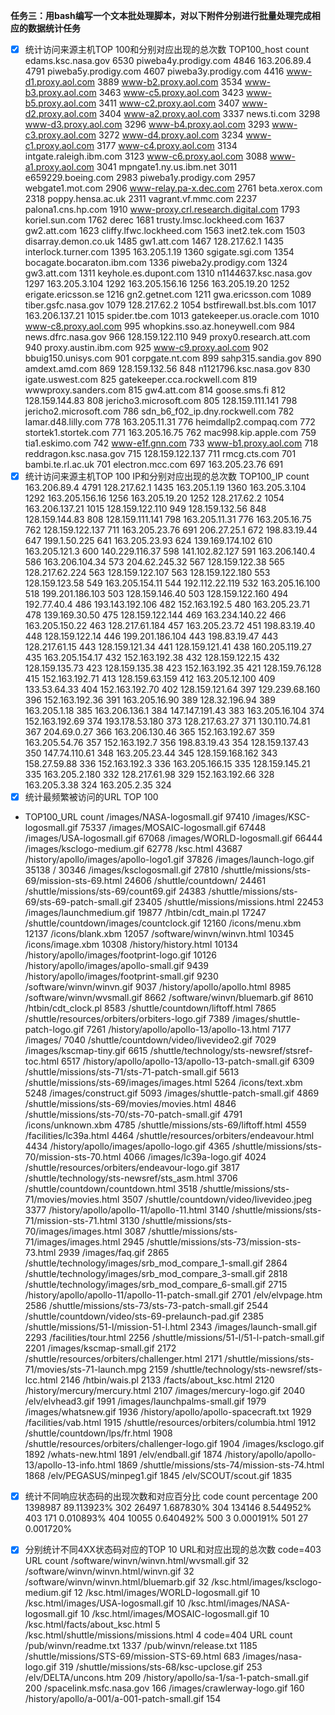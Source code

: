 **任务三：用bash编写一个文本批处理脚本，对以下附件分别进行批量处理完成相应的数据统计任务**
- [x] 统计访问来源主机TOP 100和分别对应出现的总次数
   TOP100_host        count
                      edams.ksc.nasa.gov        6530
                    piweba4y.prodigy.com        4846
                            163.206.89.4        4791
                    piweba5y.prodigy.com        4607
                    piweba3y.prodigy.com        4416
                    www-d1.proxy.aol.com        3889
                    www-b2.proxy.aol.com        3534
                    www-b3.proxy.aol.com        3463
                    www-c5.proxy.aol.com        3423
                    www-b5.proxy.aol.com        3411
                    www-c2.proxy.aol.com        3407
                    www-d2.proxy.aol.com        3404
                    www-a2.proxy.aol.com        3337
                             news.ti.com        3298
                    www-d3.proxy.aol.com        3296
                    www-b4.proxy.aol.com        3293
                    www-c3.proxy.aol.com        3272
                    www-d4.proxy.aol.com        3234
                    www-c1.proxy.aol.com        3177
                    www-c4.proxy.aol.com        3134
                 intgate.raleigh.ibm.com        3123
                    www-c6.proxy.aol.com        3088
                    www-a1.proxy.aol.com        3041
                  mpngate1.ny.us.ibm.net        3011
                      e659229.boeing.com        2983
                    piweba1y.prodigy.com        2957
                        webgate1.mot.com        2906
                  www-relay.pa-x.dec.com        2761
                          beta.xerox.com        2318
                       poppy.hensa.ac.uk        2311
                      vagrant.vf.mmc.com        2237
                      palona1.cns.hp.com        1910
      www-proxy.crl.research.digital.com        1793
                          koriel.sun.com        1762
                                   derec        1681
                trusty.lmsc.lockheed.com        1637
                             gw2.att.com        1623
                cliffy.lfwc.lockheed.com        1563
                           inet2.tek.com        1503
                    disarray.demon.co.uk        1485
                             gw1.att.com        1467
                            128.217.62.1        1435
                    interlock.turner.com        1395
                            163.205.1.19        1360
                         sgigate.sgi.com        1354
              bocagate.bocaraton.ibm.com        1336
                    piweba2y.prodigy.com        1324
                             gw3.att.com        1311
                   keyhole.es.dupont.com        1310
                   n1144637.ksc.nasa.gov        1297
                           163.205.3.104        1292
                          163.205.156.16        1256
                           163.205.19.20        1252
                     erigate.ericsson.se        1216
                          gn2.getnet.com        1211
                        gwa.ericsson.com        1089
                     tiber.gsfc.nasa.gov        1079
                            128.217.62.2        1054
                 bstfirewall.bst.bls.com        1017
                          163.206.137.21        1015
                          spider.tbe.com        1013
                gatekeeper.us.oracle.com        1010
                    www-c8.proxy.aol.com        995
           whopkins.sso.az.honeywell.com        984
                      news.dfrc.nasa.gov        966
                         128.159.122.110        949
                 proxy0.research.att.com        940
                    proxy.austin.ibm.com        925
                    www-c9.proxy.aol.com        902
                     bbuig150.unisys.com        901
                         corpgate.nt.com        899
                      sahp315.sandia.gov        890
                          amdext.amd.com        869
                          128.159.132.56        848
                   n1121796.ksc.nasa.gov        830
                        igate.uswest.com        825
             gatekeeper.cca.rockwell.com        819
                    wwwproxy.sanders.com        815
                             gw4.att.com        814
                            goose.sms.fi        812
                          128.159.144.83        808
                  jericho3.microsoft.com        805
                         128.159.111.141        798
                  jericho2.microsoft.com        786
          sdn_b6_f02_ip.dny.rockwell.com        782
                     lamar.d48.lilly.com        778
                           163.205.11.31        776
                   heimdallp2.compaq.com        772
                    stortek1.stortek.com        771
                           163.205.16.75        762
                    mac998.kip.apple.com        759
                         tia1.eskimo.com        742
                         www-e1f.gnn.com        733
                    www-b1.proxy.aol.com        718
                  reddragon.ksc.nasa.gov        715
                         128.159.122.137        711
                            rmcg.cts.com        701
                       bambi.te.rl.ac.uk        701
                        electron.mcc.com        697
                           163.205.23.76        691
- [x] 统计访问来源主机TOP 100 IP和分别对应出现的总次数
  TOP100_IP    count
        163.206.89.4    4791
        128.217.62.1    1435
        163.205.1.19    1360
       163.205.3.104    1292
      163.205.156.16    1256
       163.205.19.20    1252
        128.217.62.2    1054
      163.206.137.21    1015
     128.159.122.110    949
      128.159.132.56    848
      128.159.144.83    808
     128.159.111.141    798
       163.205.11.31    776
       163.205.16.75    762
     128.159.122.137    711
       163.205.23.76    691
         206.27.25.1    672
        198.83.19.44    647
        199.1.50.225    641
       163.205.23.93    624
     139.169.174.102    610
       163.205.121.3    600
      140.229.116.37    598
      141.102.82.127    591
       163.206.140.4    586
      163.206.104.34    573
       204.62.245.32    567
      128.159.122.38    565
      128.217.62.224    563
     128.159.122.107    563
     128.159.122.180    553
      128.159.123.58    549
      163.205.154.11    544
      192.112.22.119    532
      163.205.16.100    518
     199.201.186.103    503
      128.159.146.40    503
     128.159.122.160    494
         192.77.40.4    486
     193.143.192.106    482
       152.163.192.5    480
       163.205.23.71    478
       139.169.30.50    475
     128.159.122.144    469
      163.234.140.22    466
      163.205.150.22    463
      128.217.61.184    457
       163.205.23.72    451
        198.83.19.40    448
      128.159.122.14    446
     199.201.186.104    443
        198.83.19.47    443
       128.217.61.15    443
      128.159.121.34    441
      128.159.121.41    438
      160.205.119.27    435
      163.205.154.17    432
      152.163.192.38    432
      128.159.122.15    432
      128.159.135.73    423
      128.159.135.38    423
      152.163.192.35    421
      128.159.76.128    415
      152.163.192.71    413
      128.159.63.159    412
      163.205.12.100    409
        133.53.64.33    404
      152.163.192.70    402
      128.159.121.64    397
      129.239.68.160    396
      152.163.192.36    391
       163.205.16.90    389
       128.32.196.94    389
        163.205.1.18    385
       163.206.136.1    384
      147.147.191.43    383
      163.205.16.104    374
      152.163.192.69    374
      193.178.53.180    373
       128.217.63.27    371
       130.110.74.81    367
         204.69.0.27    366
      163.206.130.46    365
      152.163.192.67    359
       163.205.54.76    357
       152.163.192.7    356
        198.83.19.43    354
      128.159.137.43    350
       147.74.110.61    348
       163.205.23.44    345
     128.159.168.162    343
        158.27.59.88    336
       152.163.192.3    336
      163.205.166.15    335
      128.159.145.21    335
       163.205.2.180    332
       128.217.61.98    329
      152.163.192.66    328
        163.205.3.38    324
        163.205.2.35    324
- [x] 统计最频繁被访问的URL TOP 100
- TOP100_URL count
                             /images/NASA-logosmall.gif 97410
                              /images/KSC-logosmall.gif 75337
                           /images/MOSAIC-logosmall.gif 67448
                              /images/USA-logosmall.gif 67068
                            /images/WORLD-logosmall.gif 66444
                             /images/ksclogo-medium.gif 62778
                                              /ksc.html 43687
                /history/apollo/images/apollo-logo1.gif 37826
                                /images/launch-logo.gif 35138
                                                      / 30346
                               /images/ksclogosmall.gif 27810
           /shuttle/missions/sts-69/mission-sts-69.html 24606
                                    /shuttle/countdown/ 24461
                   /shuttle/missions/sts-69/count69.gif 24383
        /shuttle/missions/sts-69/sts-69-patch-small.gif 23405
                        /shuttle/missions/missions.html 22453
                               /images/launchmedium.gif 19877
                                     /htbin/cdt_main.pl 17247
               /shuttle/countdown/images/countclock.gif 12160
                                        /icons/menu.xbm 12137
                                       /icons/blank.xbm 12057
                             /software/winvn/winvn.html 10345
                                       /icons/image.xbm 10308
                                  /history/history.html 10134
              /history/apollo/images/footprint-logo.gif 10126
                /history/apollo/images/apollo-small.gif 9439
             /history/apollo/images/footprint-small.gif 9230
                              /software/winvn/winvn.gif 9037
                            /history/apollo/apollo.html 8985
                            /software/winvn/wvsmall.gif 8662
                           /software/winvn/bluemarb.gif 8610
                                    /htbin/cdt_clock.pl 8583
                        /shuttle/countdown/liftoff.html 7865
          /shuttle/resources/orbiters/orbiters-logo.gif 7389
                         /images/shuttle-patch-logo.gif 7261
               /history/apollo/apollo-13/apollo-13.html 7177
                                               /images/ 7040
                /shuttle/countdown/video/livevideo2.gif 7029
                                /images/kscmap-tiny.gif 6615
        /shuttle/technology/sts-newsref/stsref-toc.html 6517
    /history/apollo/apollo-13/apollo-13-patch-small.gif 6309
        /shuttle/missions/sts-71/sts-71-patch-small.gif 5613
            /shuttle/missions/sts-69/images/images.html 5264
                                        /icons/text.xbm 5248
                                  /images/construct.gif 5093
                        /images/shuttle-patch-small.gif 4869
            /shuttle/missions/sts-69/movies/movies.html 4846
        /shuttle/missions/sts-70/sts-70-patch-small.gif 4791
                                     /icons/unknown.xbm 4785
                  /shuttle/missions/sts-69/liftoff.html 4559
                                 /facilities/lc39a.html 4464
             /shuttle/resources/orbiters/endeavour.html 4434
                 /history/apollo/images/apollo-logo.gif 4365
           /shuttle/missions/sts-70/mission-sts-70.html 4066
                                 /images/lc39a-logo.gif 4024
         /shuttle/resources/orbiters/endeavour-logo.gif 3817
           /shuttle/technology/sts-newsref/sts_asm.html 3706
                      /shuttle/countdown/countdown.html 3518
            /shuttle/missions/sts-71/movies/movies.html 3507
                /shuttle/countdown/video/livevideo.jpeg 3377
               /history/apollo/apollo-11/apollo-11.html 3140
           /shuttle/missions/sts-71/mission-sts-71.html 3130
            /shuttle/missions/sts-70/images/images.html 3087
            /shuttle/missions/sts-71/images/images.html 2945
           /shuttle/missions/sts-73/mission-sts-73.html 2939
                                        /images/faq.gif 2865
 /shuttle/technology/images/srb_mod_compare_1-small.gif 2864
 /shuttle/technology/images/srb_mod_compare_3-small.gif 2818
 /shuttle/technology/images/srb_mod_compare_6-small.gif 2715
    /history/apollo/apollo-11/apollo-11-patch-small.gif 2701
                                       /elv/elvpage.htm 2586
        /shuttle/missions/sts-73/sts-73-patch-small.gif 2544
      /shuttle/countdown/video/sts-69-prelaunch-pad.gif 2385
               /shuttle/missions/51-l/mission-51-l.html 2343
                               /images/launch-small.gif 2293
                                  /facilities/tour.html 2256
            /shuttle/missions/51-l/51-l-patch-small.gif 2201
                               /images/kscmap-small.gif 2172
            /shuttle/resources/orbiters/challenger.html 2171
      /shuttle/missions/sts-71/movies/sts-71-launch.mpg 2159
           /shuttle/technology/sts-newsref/sts-lcc.html 2146
                                         /htbin/wais.pl 2133
                                  /facts/about_ksc.html 2120
                          /history/mercury/mercury.html 2107
                               /images/mercury-logo.gif 2040
                                      /elv/elvhead3.gif 1991
                          /images/launchpalms-small.gif 1979
                                   /images/whatsnew.gif 1936
                  /history/apollo/apollo-spacecraft.txt 1929
                                   /facilities/vab.html 1915
              /shuttle/resources/orbiters/columbia.html 1912
                         /shuttle/countdown/lps/fr.html 1908
        /shuttle/resources/orbiters/challenger-logo.gif 1904
                                    /images/ksclogo.gif 1892
                                        /whats-new.html 1891
                                       /elv/endball.gif 1874
          /history/apollo/apollo-13/apollo-13-info.html 1869
           /shuttle/missions/sts-74/mission-sts-74.html 1868
                               /elv/PEGASUS/minpeg1.gif 1845
                                   /elv/SCOUT/scout.gif 1835
- [x] 统计不同响应状态码的出现次数和对应百分比
  code    count   percentage
200     1398987 89.113923%
302     26497   1.687830%
304     134146  8.544952%
403     171     0.010893%
404     10055   0.640492%
500     3       0.000191%
501     27      0.001720%
- [x] 分别统计不同4XX状态码对应的TOP 10 URL和对应出现的总次数
code=403 URL count
                 /software/winvn/winvn.html/wvsmall.gif 32
                   /software/winvn/winvn.html/winvn.gif 32
                /software/winvn/winvn.html/bluemarb.gif 32
                    /ksc.html/images/ksclogo-medium.gif 12
                   /ksc.html/images/WORLD-logosmall.gif 10
                     /ksc.html/images/USA-logosmall.gif 10
                    /ksc.html/images/NASA-logosmall.gif 10
                  /ksc.html/images/MOSAIC-logosmall.gif 10
                         /ksc.html/facts/about_ksc.html 5
               /ksc.html/shuttle/missions/missions.html 4
                                           code=404 URL count
                                  /pub/winvn/readme.txt 1337
                                 /pub/winvn/release.txt 1185
           /shuttle/missions/STS-69/mission-STS-69.html 683
                                  /images/nasa-logo.gif 319
               /shuttle/missions/sts-68/ksc-upclose.gif 253
                                  /elv/DELTA/uncons.htm 209
              /history/apollo/sa-1/sa-1-patch-small.gif 200
                            /spacelink.msfc.nasa.gov 166
                            /images/crawlerway-logo.gif 160
            /history/apollo/a-001/a-001-patch-small.gif 154

